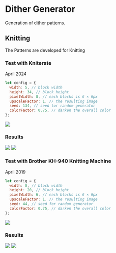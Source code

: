 # Dither Generator

Generation of dither patterns.

## Knitting

The Patterns are developed for Knitting

### Test with Kniterate

April 2024

```js
let config = {
  width: 5, // block width
  height: 34, // block height
  pixelWidth: 8, // each blocks is 6 × 6px
  upscaleFactor: 1, // the resulting image
  seed: 134, // seed for random generator
  colorFactor: 0.75, // darken the overall color
};
```

![](./docs/example/kniterate/photo_upscale.png)

### Results

![](./docs/example/kniterate/IMG_5143.jpg)
![](./docs/example/kniterate/IMG_5157.jpg)

### Test with Brother KH-940 Knitting Machine

April 2019

```js
let config = {
  width: 8, // block width
  height: 20, // block height
  pixelWidth: 6, // each blocks is 6 × 6px
  upscaleFactor: 1, // the resulting image
  seed: 44, // seed for random generator
  colorFactor: 0.75, // darken the overall color
};
```

![](./docs/example/brother/photo_upscale.png)

### Results

![](./docs/example/brother/IMG_3133.jpg)
![](./docs/example/brother/IMG_9221.jpg)
